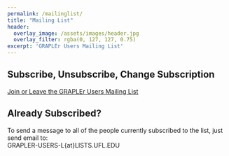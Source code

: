 ```yaml
---
permalink: /mailinglist/
title: "Mailing List"
header:
  overlay_image: /assets/images/header.jpg
  overlay_filter: rgba(0, 127, 127, 0.75)
excerpt: 'GRAPLEr Users Mailing List'
---
```

## Subscribe, Unsubscribe, Change Subscription
[Join or Leave the GRAPLEr Users Mailing List](https://lists.ufl.edu/cgi-bin/wa?SUBED1=GRAPLER-USERS-L&A=1)

## Already Subscribed?
To send a message to all of the people currently subscribed to the list, just send email to:<br />
<i class="fa fa-envelope-o" aria-hidden="true"></i> GRAPLER-USERS-L{at}LISTS.UFL.EDU